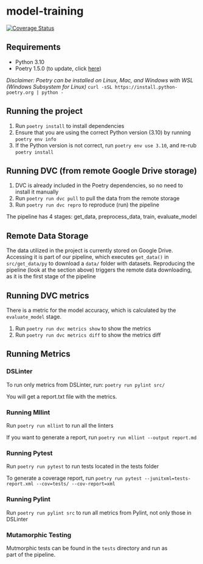 # model-training

[![Coverage Status](https://coveralls.io/repos/github/remla23-team06/model-training/badge.svg?branch=main)](https://coveralls.io/github/remla23-team06/model-training?branch=main)

## Requirements
- Python 3.10
- Poetry 1.5.0 (to update, click [here](https://python-poetry.org))

_Disclaimer: Poetry can be installed on Linux, Mac, and Windows with WSL (Windows Subsystem for Linux)_ 
```curl -sSL https://install.python-poetry.org | python -```

## Running the project
1. Run `poetry install` to install dependencies
2. Ensure that you are using the correct Python version (3.10) by running `poetry env info`
3. If the Python version is not correct, run `poetry env use 3.10`, and re-rub `poetry install`

## Running DVC (from remote Google Drive storage)
1. DVC is already included in the Poetry dependencies, so no need to install it manually
2. Run `poetry run dvc pull` to pull the data from the remote storage
3. Run `poetry run dvc repro` to reproduce (run) the pipeline

The pipeline has 4 stages: get_data, preprocess_data, train, evaluate_model

## Remote Data Storage
The data utilized in the project is currently stored on Google Drive. Accessing it is part of our pipeline, which executes `get_data()` in `src/get_data/py` to download a `data/` folder with datasets. Reproducing the pipeline (look at the section above) triggers the remote data downloading, as it is the first stage of the pipeline

## Running DVC metrics
There is a metric for the model accuracy, which is calculated by the `evaluate_model` stage.
1. Run `poetry run dvc metrics show` to show the metrics
2. Run `poetry run dvc metrics diff` to show the metrics diff

## Running Metrics

### DSLinter
To run only metrics from DSLinter, run:
`poetry run pylint src/`

You will get a report.txt file with the metrics.

### Running Mllint
Run `poetry run mllint` to run all the linters

If you want to generate a report, run `poetry run mllint --output report.md`


### Running Pytest
Run `poetry run pytest` to run tests located in the tests folder

To generate a coverage report, run `poetry run pytest --junitxml=tests-report.xml --cov=tests/ --cov-report=xml`


### Running Pylint
Run `poetry run pylint src` to run all metrics from Pylint, not only those in DSLinter

### Mutamorphic Testing
Mutmorphic tests can be found in the `tests` directory and run as part of the pipeline.
